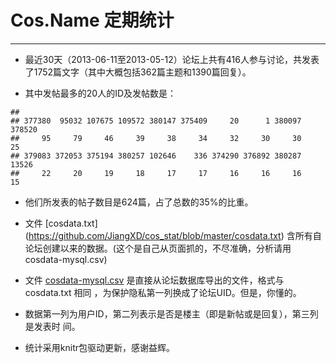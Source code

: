 # Cos.Name 定期统计
--------------------------------

* 最近30天（2013-06-11至2013-05-12）论坛上共有416人参与讨论，共发表了1752篇文字（其中大概包括362篇主题和1390篇回复）。


* 其中发帖最多的20人的ID及发帖数是：



```
## 
## 377380  95032 107675 109572 380147 375409     20      1 380097 378520 
##     95     79     46     39     38     34     32     30     30     25 
## 379083 372053 375194 380257 102646    336 374290 376892 380287  13526 
##     22     20     19     18     17     17     16     16     16     15
```


* 他们所发表的帖子数目是624篇，占了总数的35%的比重。

* 文件 [cosdata.txt] (https://github.com/JiangXD/cos_stat/blob/master/cosdata.txt) 含所有自论坛创建以来的数据。(这个是自己从页面抓的，不尽准确，分析请用cosdata-mysql.csv)

* 文件 [cosdata-mysql.csv](https://github.com/JiangXD/cos_stat/blob/master/cosdata-mysql.csv) 是直接从论坛数据库导出的文件，格式与 cosdata.txt 相同
，为保护隐私第一列换成了论坛UID。但是，你懂的。

* 数据第一列为用户ID，第二列表示是否是楼主（即是新帖或是回复），第三列是发表时
间。

* 统计采用knitr包驱动更新，感谢益辉。

